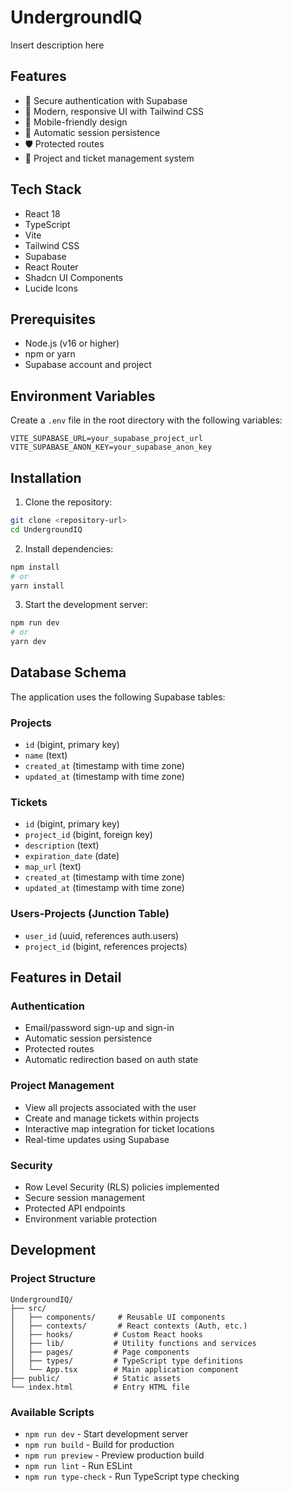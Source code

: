 # UndergroundIQ

Insert description here

## Features

- 🔐 Secure authentication with Supabase
- 🎨 Modern, responsive UI with Tailwind CSS
- 📱 Mobile-friendly design
- 🔄 Automatic session persistence
- 🛡️ Protected routes
- 🎯 Project and ticket management system

## Tech Stack

- React 18
- TypeScript
- Vite
- Tailwind CSS
- Supabase
- React Router
- Shadcn UI Components
- Lucide Icons

## Prerequisites

- Node.js (v16 or higher)
- npm or yarn
- Supabase account and project

## Environment Variables

Create a `.env` file in the root directory with the following variables:

```env
VITE_SUPABASE_URL=your_supabase_project_url
VITE_SUPABASE_ANON_KEY=your_supabase_anon_key
```

## Installation

1. Clone the repository:

```bash
git clone <repository-url>
cd UndergroundIQ
```

2. Install dependencies:

```bash
npm install
# or
yarn install
```

3. Start the development server:

```bash
npm run dev
# or
yarn dev
```

## Database Schema

The application uses the following Supabase tables:

### Projects

- `id` (bigint, primary key)
- `name` (text)
- `created_at` (timestamp with time zone)
- `updated_at` (timestamp with time zone)

### Tickets

- `id` (bigint, primary key)
- `project_id` (bigint, foreign key)
- `description` (text)
- `expiration_date` (date)
- `map_url` (text)
- `created_at` (timestamp with time zone)
- `updated_at` (timestamp with time zone)

### Users-Projects (Junction Table)

- `user_id` (uuid, references auth.users)
- `project_id` (bigint, references projects)

## Features in Detail

### Authentication

- Email/password sign-up and sign-in
- Automatic session persistence
- Protected routes
- Automatic redirection based on auth state

### Project Management

- View all projects associated with the user
- Create and manage tickets within projects
- Interactive map integration for ticket locations
- Real-time updates using Supabase

### Security

- Row Level Security (RLS) policies implemented
- Secure session management
- Protected API endpoints
- Environment variable protection

## Development

### Project Structure

```
UndergroundIQ/
├── src/
│   ├── components/     # Reusable UI components
│   ├── contexts/       # React contexts (Auth, etc.)
│   ├── hooks/         # Custom React hooks
│   ├── lib/           # Utility functions and services
│   ├── pages/         # Page components
│   ├── types/         # TypeScript type definitions
│   └── App.tsx        # Main application component
├── public/            # Static assets
└── index.html         # Entry HTML file
```

### Available Scripts

- `npm run dev` - Start development server
- `npm run build` - Build for production
- `npm run preview` - Preview production build
- `npm run lint` - Run ESLint
- `npm run type-check` - Run TypeScript type checking
